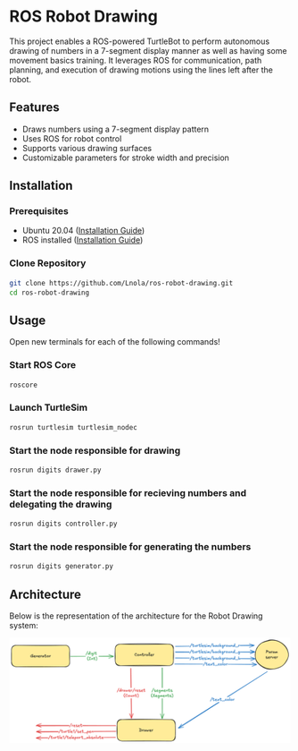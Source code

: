 # ROS Robot Drawing

This project enables a ROS-powered TurtleBot to perform autonomous drawing of numbers in a 7-segment display manner as well as having some movement basics training. It leverages ROS for communication, path planning, and execution of drawing motions using the lines left after the robot.

## Features

- Draws numbers using a 7-segment display pattern
- Uses ROS for robot control
- Supports various drawing surfaces
- Customizable parameters for stroke width and precision

## Installation

### Prerequisites

- Ubuntu 20.04 ([Installation Guide](https://releases.ubuntu.com/focal/))
- ROS installed ([Installation Guide](http://wiki.ros.org/ROS/Installation))

### Clone Repository

```bash
git clone https://github.com/Lnola/ros-robot-drawing.git
cd ros-robot-drawing
```

## Usage

Open new terminals for each of the following commands!

### Start ROS Core

```bash
roscore
```

### Launch TurtleSim

```bash
rosrun turtlesim turtlesim_nodec
```

### Start the node responsible for drawing

```bash
rosrun digits drawer.py
```

### Start the node responsible for recieving numbers and delegating the drawing

```bash
rosrun digits controller.py
```

### Start the node responsible for generating the numbers

```bash
rosrun digits generator.py
```

## Architecture

Below is the representation of the architecture for the Robot Drawing system:

![Architecture](docs/architecture.png)

